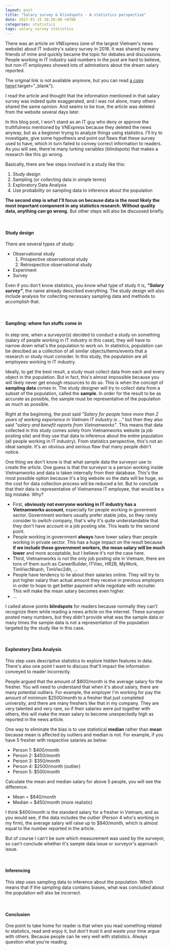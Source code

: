 ```yaml
---
layout: post
title: "Salary survey & blindspots - A statistics perspective"
date: 2017-01-15 10:20:00 +0700
categories: statistics
tags: salary_survey statistics 
---
```


There was an article on VNExpress (one of the largest Vietnam's news website) about IT industry's salary survey in 2016. It was shared by many friends of mine and quickly became the topic for debates and discussions. People working in IT industry said numbers in the post are hard to believe, but non-IT employees showed lots of admirations about the dream salary reported.

The original link is not available anymore, but you can read [a copy here](http://ndh.vn/luong-nhan-su-it-binh-quan-26-trieu-dong-moi-thang-20170111012737956p125c135.news){:target="_blank"}. 

I read the article and thought that the information mentioned in that salary survey was indeed quite exaggerated, and I was not alone, many others shared the same opinion. And seems to be true, the article was deleted from the website several days later.

In this blog post, I won't stand as an IT guy who deny or approve the truthfulness mentioned by VNExpress because they deleted the news anyway, but as a beginner trying to analyze things using statistics. I'll try to investigate, give some hypothesis and point out flaws that these survey used to have, which in turn failed to convey correct information to readers. As you will see, there're many lurking variables (blindspots) that makes a research like this go wrong.

Basically, there are few steps involved in a study like this:

1. Study design
2. Sampling (or collecting data in simple terms)
3. Exploratory Data Analysis
4. Use probability on sampling data to inference about the population

**The second step is what I'll focus on because data is the most likely the most important component in any statistics research. Without quality data, anything can go wrong.** But other steps will also be discussed briefly.

<br>

#### Study design
There are several types of study:

* Observational study
    1. Prospective observational study
    2. Retrospectice observational study
* Experiment
* Survey

Even if you don't know statistics, you know what type of study it is, ***"Salary survey"***, the name already described everything. The study design will also include analysis for collecting necessary sampling data and methods to accomplish that.

<br>

#### Sampling: where fun stuffs come in
In step one, when a surveyor(s) decided to conduct a study on something (salary of people working in IT industry in this case), they will have to narrow down what's the population to work on. In statistics, population can be descibed as a collection of all similar objects/items/events that a research or study must consider. In this study, the population are all employees working in IT industry. 

Ideally, to get the best result, a study must collect data from each and every object in the population. But in fact, this's almost impossible because you will likely never get enough resources to do so. This is when the concept of **sampling data** comes in. The study designer will try to collect data from a subset of the population, called the **sample**. In order for the result to be as accurate as possible, the sample must be representative of the population as much as possible. 

Right at the beginning, the post said *"Salary for people have more than 2 years of working experience in Vietnam IT industry is ..."* but then they also said *"salary and benefit reports from Vietnamworks"*. This means that data collected in this study comes solely from Vietnamworks website (a job posting site) and they use that data to inference about the entire population (all people working in IT industry). From statistics perspective, this's not an ideal sample. It's an obvious and serious flaw that many people didn't notice.

One thing we don't know is that what sample data the surveyor use to create the article. One guess is that the surveyor is a person working inside Vietnamworks and data is taken internally from their database. This's the most possible option because it's a big website so the data will be huge, so the cost for data collection process will be reduced a lot. But to conclude that their data is representative of Vietnamese IT employee, that would be a big mistake. Why?

* First, **obviously not everyone working in IT industry has a Vietnamworks account**, especially for people working in goverment sector. Government workers usually prefer stable jobs, so they rarely consider to switch company, that's why it's quite understandable that they don't have account in a job posting site. This leads to the second point.
* People working in government **always** have lower salary than people working in private sector. This has a huge impact on the result because **if we include these government workers, the mean salary will be much lower** and more acceptable, but I believe it's not the case here.
* Third, Vietnamworks is not the only job posting site in Vietnam, there are tons of them such as CareerBuilder, ITViec, HR2B, MyWork, TimViecNhanh, TimViec24h, ...
* People have tendency to lie about their salaries online. They will try to put higher salary than actual amount they receive in previous employers in order to hope to get better payment while negotiate with recruiter. This will make the mean salary becomes even higher.
* ...

I called above points **blindspots** for readers because normally they can't recognize them while reading a news article on the internet. These surveyor posted many numbers, but they didn't provide what was the sample data or many times the sample data is not a representation of the population targeted by the study like in this case. 

<br>

#### Exploratory Data Analysis
This step uses descriptive statistics to explore hidden features in data. There's also one point I want to discuss that'll impact the information conveyed to reader incorrectly.

People argued that the amount of $800/month is the average salary for the fresher. You will need to understand that when it's about salary, there are many potential outliers. For example, the employer I'm working for pay the amount of minimum $2500/month to a fresher that just completed university, and there are many freshers like that in my company. They are very talented and very rare, so if their salaries were put together with others, this will make the mean salary to become unexpectedly high as reported in the news article. 

One way to eliminate the bias is to use statistical **median** rather than **mean** because mean is affected by outliers and median is not. For example, if you have 5 fresher with respective salaries as below:

* Person 1: $400/month
* Person 2: $450/month
* Person 3: $350/month
* Person 4: $2500/month (outlier)
* Person 5: $500/month

Calculate the mean and median salary for above 5 people, you will see the difference. 

* Mean = $840/month
* Median = $450/month (more realistic)

I think $400/month is the standard salary for a fresher in Vietnam, and as you would see, if the data includes the outlier (Person 4 who's working in my firm), the average salary will raise up to $840/month, which is almost equal to the number reported in the article.

But of course I can't be sure which measurement was used by the surveyor, so can't conclude whether it's sample data issue or surveyor's approach issue.

<br>

#### Inferencing
This step uses sampling data to inference about the population. Which means that if the sampling data contains biases, what was concluded about the population will also be incorrect.

<br>

#### Conclusion
One point to take home for reader is that when you read something related to statistics, read and enjoy it, but don't trust it and waste your time argue with others. Because people can lie very well with statistics. Always question what you're reading.